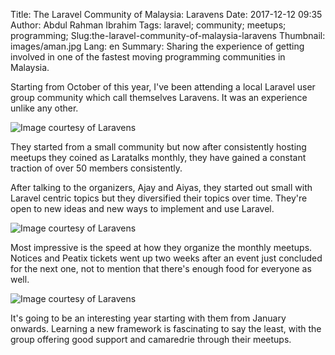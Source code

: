 Title: The Laravel Community of Malaysia: Laravens
Date: 2017-12-12 09:35
Author: Abdul Rahman Ibrahim
Tags: laravel; community; meetups; programming;
Slug:the-laravel-community-of-malaysia-laravens
Thumbnail: images/aman.jpg
Lang: en
Summary: Sharing the experience of getting involved in one of the fastest moving programming communities in Malaysia.

Starting from October of this year, I've been attending a local Laravel user group community which call themselves Laravens. It was an experience unlike any other.

![Image courtesy of Laravens](/images/laravens-2017/lt-10.jpg)

They started from a small community but now after consistently hosting meetups they coined as Laratalks monthly, they have gained a constant traction of over 50 members consistently.

After talking to the organizers, Ajay and Aiyas, they started out small with Laravel centric topics but they diversified their topics over time. They're open to new ideas and new ways to implement and use Laravel.

![Image courtesy of Laravens](/images/laravens-2017/lt-11.jpg)

Most impressive is the speed at how they organize the monthly meetups. Notices and Peatix tickets went up two weeks after an event just concluded for the next one, not to mention that there's enough food for everyone as well.

![Image courtesy of Laravens](/images/laravens-2017/lt-food.jpg)

It's going to be an interesting year starting with them from January onwards. Learning a new framework is fascinating to say the least, with the group offering good support and camaredrie through their meetups.
